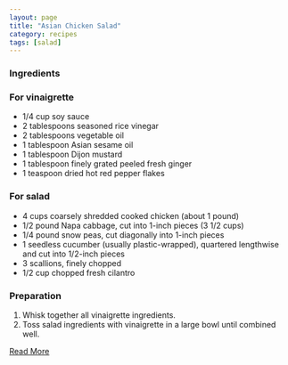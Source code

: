 ```yaml
---
layout: page
title: "Asian Chicken Salad"
category: recipes
tags: [salad]
---
```


### Ingredients

### For vinaigrette
* 1/4 cup soy sauce
* 2 tablespoons seasoned rice vinegar
* 2 tablespoons vegetable oil
* 1 tablespoon Asian sesame oil
* 1 tablespoon Dijon mustard
* 1 tablespoon finely grated peeled fresh ginger
* 1 teaspoon dried hot red pepper flakes

### For salad
* 4 cups coarsely shredded cooked chicken (about 1 pound)
* 1/2 pound Napa cabbage, cut into 1-inch pieces (3 1/2 cups)
* 1/4 pound snow peas, cut diagonally into 1-inch pieces
* 1 seedless cucumber (usually plastic-wrapped), quartered lengthwise and cut into 1/2-inch pieces
* 3 scallions, finely chopped
* 1/2 cup chopped fresh cilantro

### Preparation

1. Whisk together all vinaigrette ingredients.
1. Toss salad ingredients with vinaigrette in a large bowl until combined well.

[Read More](http://www.epicurious.com:80/recipes/food/views/Asian-Chicken-Salad-108162#ixzz1pmrog0iJ)
